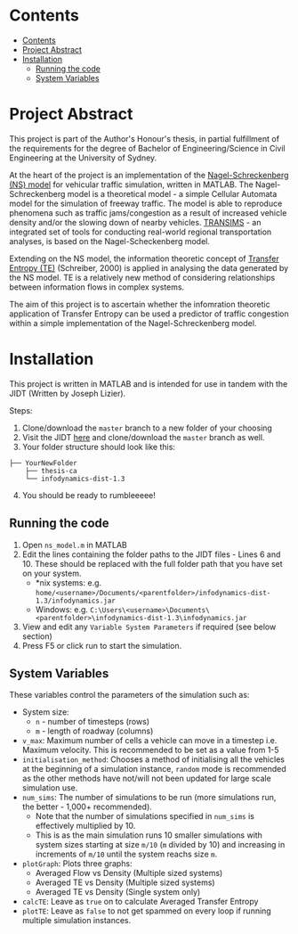 # Contents
<!-- TOC depthFrom:1 depthTo:6 withLinks:1 updateOnSave:1 orderedList:0 -->

- [Contents](#contents)
- [Project Abstract](#project-abstract)
- [Installation](#installation)
	- [Running the code](#running-the-code)
	- [System Variables](#system-variables)

<!-- /TOC -->

# Project Abstract
This project is part of the Author's Honour's thesis, in partial fulfillment of the requirements for the degree of Bachelor of Engineering/Science in Civil Engineering at the University of Sydney.

At the heart of the project is an implementation of the [Nagel-Schreckenberg (NS) model](https://en.wikipedia.org/wiki/Nagel%E2%80%93Schreckenberg_model) for vehicular traffic simulation, written in MATLAB. The Nagel-Schreckenberg model is a theoretical model - a simple Cellular Automata model for the simulation of freeway traffic. The model is able to reproduce phenomena such as traffic jams/congestion as a result of increased vehicle density and/or the slowing down of nearby vehicles. [TRANSIMS](https://en.wikipedia.org/wiki/Transims) - an integrated set of tools for conducting real-world regional transportation analyses, is based on the Nagel-Scheckenberg model.

Extending on the NS model, the information theoretic concept of [Transfer Entropy (TE)](https://en.wikipedia.org/wiki/Transfer_entropy) (Schreiber, 2000) is applied in analysing the data generated by the NS model. TE is a relatively new method of considering relationships between information flows in complex systems.

The aim of this project is to ascertain whether the infomration theoretic application of Transfer Entropy can be used a predictor of traffic congestion within a simple implementation of the Nagel-Schreckenberg model.

# Installation
This project is written in MATLAB and is intended for use in tandem with the JIDT (Written by Joseph Lizier).

Steps:

1. Clone/download the `master` branch to a new folder of your choosing
2. Visit the JIDT [here](https://github.com/jlizier/jidt) and clone/download the `master` branch as well.
3. Your folder structure should look like this:

  ```
  ├── YourNewFolder
      ├── thesis-ca
      └── infodynamics-dist-1.3
  ```

4. You should be ready to rumbleeeee!

## Running the code
1. Open `ns_model.m` in MATLAB
2. Edit the lines containing the folder paths to the JIDT files - Lines 6 and 10. These should be replaced with the full folder path that you have set on your system.
	- \*nix systems: e.g. `home/<username>/Documents/<parentfolder>/infodynamics-dist-1.3/infodynamics.jar`
	- Windows: e.g. `C:\Users\<username>\Documents\<parentfolder>\infodynamics-dist-1.3\infodynamics.jar`
3. View and edit any `Variable System Parameters` if required (see below section)
4. Press F5 or click run to start the simulation.

## System Variables
These variables control the parameters of the simulation such as:
- System size:
	- `n` - number of timesteps (rows)
	- `m` - length of roadway (columns)
- `v_max`: Maximum number of cells a vehicle can move in a timestep i.e. Maximum velocity. This is recommended to be set as a value from 1-5
- `initialisation_method`: Chooses a method of initialising all the vehicles at the beginning of a simulation instance, `random` mode is recommended as the other methods have not/will not been updated for large scale simulation use.
- `num_sims`: The number of simulations to be run (more simulations run, the better - 1,000+ recommended).
	- Note that the number of simulations specified in `num_sims` is effectively multiplied by 10.
	- This is as the main simulation runs 10 smaller simulations with system sizes starting at size `m/10` (`m` divided by 10) and increasing in increments of `m/10` until the system reachs size `m`.
- `plotGraph`: Plots three graphs:
	- Averaged Flow vs Density (Multiple sized systems)
	- Averaged TE vs Density (Multiple sized systems)
	- Averaged TE vs Density (Single system only)
- `calcTE`: Leave as `true` on to calculate Averaged Transfer Entropy
- `plotTE`: Leave as `false` to not get spammed on every loop if running multiple simulation instances.
